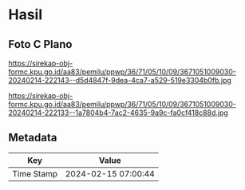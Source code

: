 # Hasil

## Foto C Plano

https://sirekap-obj-formc.kpu.go.id/aa83/pemilu/ppwp/36/71/05/10/09/3671051009030-20240214-222143--d5d4847f-9dea-4ca7-a529-519e3304b0fb.jpg

https://sirekap-obj-formc.kpu.go.id/aa83/pemilu/ppwp/36/71/05/10/09/3671051009030-20240214-222133--1a7804b4-7ac2-4635-9a9c-fa0cf418c88d.jpg


## Metadata

| Key        | Value               |
| ---------- | ------------------- |
| Time Stamp | 2024-02-15 07:00:44 |



